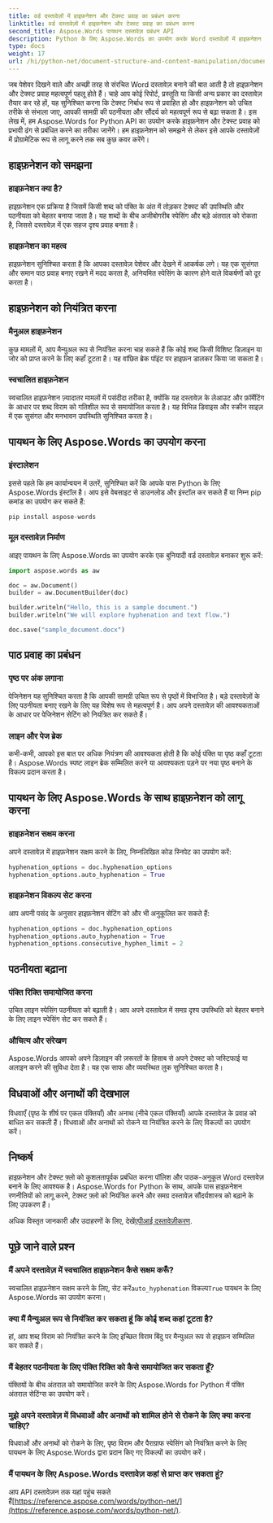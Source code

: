 ```yaml
---
title: वर्ड दस्तावेज़ों में हाइफ़नेशन और टेक्स्ट प्रवाह का प्रबंधन करना
linktitle: वर्ड दस्तावेज़ों में हाइफ़नेशन और टेक्स्ट प्रवाह का प्रबंधन करना
second_title: Aspose.Words पायथन दस्तावेज़ प्रबंधन API
description: Python के लिए Aspose.Words का उपयोग करके Word दस्तावेज़ों में हाइफ़नेशन और टेक्स्ट फ़्लो को प्रबंधित करना सीखें। चरण-दर-चरण उदाहरणों और स्रोत कोड के साथ पॉलिश किए गए, पाठक-अनुकूल दस्तावेज़ बनाएँ।
type: docs
weight: 17
url: /hi/python-net/document-structure-and-content-manipulation/document-hyphenation/
---
```

जब पेशेवर दिखने वाले और अच्छी तरह से संरचित Word दस्तावेज़ बनाने की बात आती है तो हाइफ़नेशन और टेक्स्ट प्रवाह महत्वपूर्ण पहलू होते हैं। चाहे आप कोई रिपोर्ट, प्रस्तुति या किसी अन्य प्रकार का दस्तावेज़ तैयार कर रहे हों, यह सुनिश्चित करना कि टेक्स्ट निर्बाध रूप से प्रवाहित हो और हाइफ़नेशन को उचित तरीके से संभाला जाए, आपकी सामग्री की पठनीयता और सौंदर्य को महत्वपूर्ण रूप से बढ़ा सकता है। इस लेख में, हम Aspose.Words for Python API का उपयोग करके हाइफ़नेशन और टेक्स्ट प्रवाह को प्रभावी ढंग से प्रबंधित करने का तरीका जानेंगे। हम हाइफ़नेशन को समझने से लेकर इसे आपके दस्तावेज़ों में प्रोग्रामेटिक रूप से लागू करने तक सब कुछ कवर करेंगे।

## हाइफ़नेशन को समझना

### हाइफ़नेशन क्या है?

हाइफ़नेशन एक प्रक्रिया है जिसमें किसी शब्द को पंक्ति के अंत में तोड़कर टेक्स्ट की उपस्थिति और पठनीयता को बेहतर बनाया जाता है। यह शब्दों के बीच अजीबोगरीब स्पेसिंग और बड़े अंतराल को रोकता है, जिससे दस्तावेज़ में एक सहज दृश्य प्रवाह बनता है।

### हाइफ़नेशन का महत्व

हाइफ़नेशन सुनिश्चित करता है कि आपका दस्तावेज़ पेशेवर और देखने में आकर्षक लगे। यह एक सुसंगत और समान पाठ प्रवाह बनाए रखने में मदद करता है, अनियमित स्पेसिंग के कारण होने वाले विकर्षणों को दूर करता है।

## हाइफ़नेशन को नियंत्रित करना

### मैनुअल हाइफ़नेशन

कुछ मामलों में, आप मैन्युअल रूप से नियंत्रित करना चाह सकते हैं कि कोई शब्द किसी विशिष्ट डिज़ाइन या जोर को प्राप्त करने के लिए कहाँ टूटता है। यह वांछित ब्रेक पॉइंट पर हाइफ़न डालकर किया जा सकता है।

### स्वचालित हाइफ़नेशन

स्वचालित हाइफ़नेशन ज़्यादातर मामलों में पसंदीदा तरीका है, क्योंकि यह दस्तावेज़ के लेआउट और फ़ॉर्मेटिंग के आधार पर शब्द विराम को गतिशील रूप से समायोजित करता है। यह विभिन्न डिवाइस और स्क्रीन साइज़ में एक सुसंगत और मनभावन उपस्थिति सुनिश्चित करता है।

## पायथन के लिए Aspose.Words का उपयोग करना

### इंस्टालेशन

इससे पहले कि हम कार्यान्वयन में उतरें, सुनिश्चित करें कि आपके पास Python के लिए Aspose.Words इंस्टॉल है। आप इसे वेबसाइट से डाउनलोड और इंस्टॉल कर सकते हैं या निम्न pip कमांड का उपयोग कर सकते हैं:

```python
pip install aspose-words
```

### मूल दस्तावेज़ निर्माण

आइए पायथन के लिए Aspose.Words का उपयोग करके एक बुनियादी वर्ड दस्तावेज़ बनाकर शुरू करें:

```python
import aspose.words as aw

doc = aw.Document()
builder = aw.DocumentBuilder(doc)

builder.writeln("Hello, this is a sample document.")
builder.writeln("We will explore hyphenation and text flow.")

doc.save("sample_document.docx")
```

## पाठ प्रवाह का प्रबंधन

### पृष्ठ पर अंक लगाना

पेजिनेशन यह सुनिश्चित करता है कि आपकी सामग्री उचित रूप से पृष्ठों में विभाजित है। बड़े दस्तावेज़ों के लिए पठनीयता बनाए रखने के लिए यह विशेष रूप से महत्वपूर्ण है। आप अपने दस्तावेज़ की आवश्यकताओं के आधार पर पेजिनेशन सेटिंग को नियंत्रित कर सकते हैं।

### लाइन और पेज ब्रेक

कभी-कभी, आपको इस बात पर अधिक नियंत्रण की आवश्यकता होती है कि कोई पंक्ति या पृष्ठ कहाँ टूटता है। Aspose.Words स्पष्ट लाइन ब्रेक सम्मिलित करने या आवश्यकता पड़ने पर नया पृष्ठ बनाने के विकल्प प्रदान करता है।

## पायथन के लिए Aspose.Words के साथ हाइफ़नेशन को लागू करना

### हाइफ़नेशन सक्षम करना

अपने दस्तावेज़ में हाइफ़नेशन सक्षम करने के लिए, निम्नलिखित कोड स्निपेट का उपयोग करें:

```python
hyphenation_options = doc.hyphenation_options
hyphenation_options.auto_hyphenation = True
```

### हाइफ़नेशन विकल्प सेट करना

आप अपनी पसंद के अनुसार हाइफ़नेशन सेटिंग को और भी अनुकूलित कर सकते हैं:

```python
hyphenation_options = doc.hyphenation_options
hyphenation_options.auto_hyphenation = True
hyphenation_options.consecutive_hyphen_limit = 2
```

## पठनीयता बढ़ाना

### पंक्ति रिक्ति समायोजित करना

उचित लाइन स्पेसिंग पठनीयता को बढ़ाती है। आप अपने दस्तावेज़ में समग्र दृश्य उपस्थिति को बेहतर बनाने के लिए लाइन स्पेसिंग सेट कर सकते हैं।

### औचित्य और संरेखण

Aspose.Words आपको अपने डिज़ाइन की ज़रूरतों के हिसाब से अपने टेक्स्ट को जस्टिफाई या अलाइन करने की सुविधा देता है। यह एक साफ और व्यवस्थित लुक सुनिश्चित करता है।

## विधवाओं और अनाथों की देखभाल

विधवाएँ (पृष्ठ के शीर्ष पर एकल पंक्तियाँ) और अनाथ (नीचे एकल पंक्तियाँ) आपके दस्तावेज़ के प्रवाह को बाधित कर सकती हैं। विधवाओं और अनाथों को रोकने या नियंत्रित करने के लिए विकल्पों का उपयोग करें।

## निष्कर्ष

हाइफ़नेशन और टेक्स्ट फ़्लो को कुशलतापूर्वक प्रबंधित करना पॉलिश और पाठक-अनुकूल Word दस्तावेज़ बनाने के लिए आवश्यक है। Aspose.Words for Python के साथ, आपके पास हाइफ़नेशन रणनीतियों को लागू करने, टेक्स्ट फ़्लो को नियंत्रित करने और समग्र दस्तावेज़ सौंदर्यशास्त्र को बढ़ाने के लिए उपकरण हैं।

 अधिक विस्तृत जानकारी और उदाहरणों के लिए, देखें[एपीआई दस्तावेज़ीकरण](https://reference.aspose.com/words/python-net/).

## पूछे जाने वाले प्रश्न

### मैं अपने दस्तावेज़ में स्वचालित हाइफ़नेशन कैसे सक्षम करूँ?

 स्वचालित हाइफ़नेशन सक्षम करने के लिए, सेट करें`auto_hyphenation` विकल्प`True` पायथन के लिए Aspose.Words का उपयोग करना।

### क्या मैं मैन्युअल रूप से नियंत्रित कर सकता हूं कि कोई शब्द कहां टूटता है?

हां, आप शब्द विराम को नियंत्रित करने के लिए इच्छित विराम बिंदु पर मैन्युअल रूप से हाइफ़न सम्मिलित कर सकते हैं।

### मैं बेहतर पठनीयता के लिए पंक्ति रिक्ति को कैसे समायोजित कर सकता हूँ?

पंक्तियों के बीच अंतराल को समायोजित करने के लिए Aspose.Words for Python में पंक्ति अंतराल सेटिंग्स का उपयोग करें।

### मुझे अपने दस्तावेज़ में विधवाओं और अनाथों को शामिल होने से रोकने के लिए क्या करना चाहिए?

विधवाओं और अनाथों को रोकने के लिए, पृष्ठ विराम और पैराग्राफ स्पेसिंग को नियंत्रित करने के लिए पायथन के लिए Aspose.Words द्वारा प्रदान किए गए विकल्पों का उपयोग करें।

### मैं पायथन के लिए Aspose.Words दस्तावेज़ कहां से प्राप्त कर सकता हूं?

आप API दस्तावेज़न तक यहां पहुंच सकते हैं[https://reference.aspose.com/words/python-net/](https://reference.aspose.com/words/python-net/).
